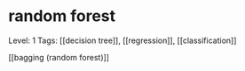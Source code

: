 # random forest

Level: 1
Tags: [[decision tree]], [[regression]], [[classification]]

[[bagging (random forest)]]